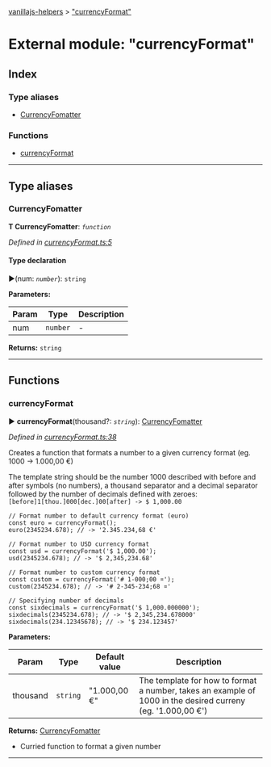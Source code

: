 [vanillajs-helpers](../README.md) > ["currencyFormat"](../modules/_currencyformat_.md)



# External module: "currencyFormat"

## Index

### Type aliases

* [CurrencyFomatter](_currencyformat_.md#currencyfomatter)


### Functions

* [currencyFormat](_currencyformat_.md#currencyformat)



---
## Type aliases
<a id="currencyfomatter"></a>

###  CurrencyFomatter

**Τ CurrencyFomatter**:  *`function`* 

*Defined in [currencyFormat.ts:5](https://github.com/Tokimon/vanillajs-helpers/blob/17062f0/currencyFormat.ts#L5)*


#### Type declaration
►(num: *`number`*): `string`



**Parameters:**

| Param | Type | Description |
| ------ | ------ | ------ |
| num | `number`   |  - |





**Returns:** `string`






___


## Functions
<a id="currencyformat"></a>

###  currencyFormat

► **currencyFormat**(thousand?: *`string`*): [CurrencyFomatter](_currencyformat_.md#currencyfomatter)



*Defined in [currencyFormat.ts:38](https://github.com/Tokimon/vanillajs-helpers/blob/17062f0/currencyFormat.ts#L38)*



Creates a function that formats a number to a given currency format (eg. 1000 -> 1.000,00 €)

The template string should be the number 1000 described with before and after symbols (no numbers), a thousand separator and a decimal separator followed by the number of decimals defined with zeroes: `[before]1[thou.]000[dec.]00[after] -> $ 1,000.00`

    // Format number to default currency format (euro)
    const euro = currencyFormat();
    euro(2345234.678); // -> '2.345.234,68 €'
    
    // Format number to USD currency format
    const usd = currencyFormat('$ 1,000.00');
    usd(2345234.678); // -> '$ 2,345,234.68'
    
    // Format number to custom currency format
    const custom = currencyFormat('# 1-000;00 ¤');
    custom(2345234.678); // -> '# 2-345-234;68 ¤'
    
    // Specifying number of decimals
    const sixdecimals = currencyFormat('$ 1,000.000000');
    sixdecimals(2345234.678); // -> '$ 2,345,234.678000'
    sixdecimals(234.12345678); // -> '$ 234.123457'


**Parameters:**

| Param | Type | Default value | Description |
| ------ | ------ | ------ | ------ |
| thousand | `string`  | &quot;1.000,00 €&quot; |   The template for how to format a number, takes an example of 1000 in the desired curreny (eg. '1.000,00 €') |





**Returns:** [CurrencyFomatter](_currencyformat_.md#currencyfomatter)
- Curried function to format a given number






___


